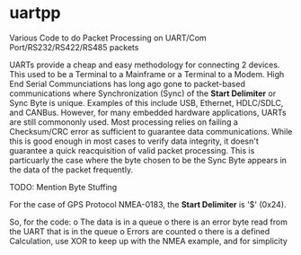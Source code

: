 # uartpp
Various Code to do Packet Processing on UART/Com Port/RS232/RS422/RS485 packets

UARTs provide a cheap and easy methodology for connecting 2 devices.  This used to be a Terminal to a Mainframe or a Terminal to a Modem.  High End Serial Communciations has long ago gone to packet-based communications where Synchronization (Sync) of the **Start Delimiter** or Sync Byte is unique.  Examples of this include USB, Ethernet, HDLC/SDLC, and CANBus.  However, for many embedded hardware applications, UARTs are still commononly used.  Most processing relies on failing a Checksum/CRC error as sufficient to guarantee data communications.  While this is good enough in most cases to verify data integrity, it doesn't guarantee a quick reacquisition of valid packet processing.  This is particuarly the case where the byte chosen to be the Sync Byte appears in the data of the packet frequently.

TODO: Mention Byte Stuffing

For the case of GPS Protocol NMEA-0183, the **Start Delimiter** is '$' (0x24).  


So, for the code:
o The data is in a queue
o there is an error byte read from the UART that is in the queue
o Errors are counted
o there is a defined Calculation, use XOR to keep up with the NMEA example, and for simplicity

